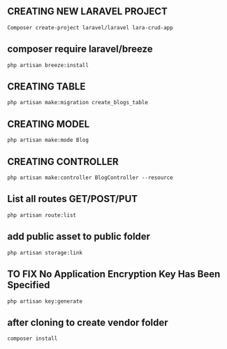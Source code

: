 ## CREATING NEW LARAVEL PROJECT

`Composer create-project laravel/laravel lara-crud-app`

## composer require laravel/breeze

`php artisan breeze:install`

## CREATING TABLE

`php artisan make:migration create_blogs_table`

## CREATING MODEL

`php artisan make:mode Blog`

## CREATING CONTROLLER

`php artisan make:controller BlogController --resource`

## List all routes GET/POST/PUT

`php artisan route:list`

## add public asset to public folder

`php artisan storage:link`

## TO FIX No Application Encryption Key Has Been Specified

`php artisan key:generate`

## after cloning to create vendor folder

`composer install`
